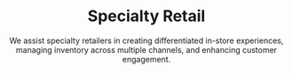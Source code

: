 ---
layout: sub-industry
parent: Retail and Consumer Goods
order: 1
title: "Specialty Retail"
subtitle: "We assist specialty retailers in creating differentiated in-store experiences, managing inventory across multiple channels, and enhancing customer engagement."
  
challenges:
  - "Creating differentiated in-store experiences"
  - "Managing inventory across multiple channels"
  - "Balancing personalization with privacy concerns"
  - "Competing with e-commerce giants"
  
solutions:
  - title: "Inventory Optimization"
    content:
      - "Predictive analytics for demand forecasting"
      - "RFID and IoT for real-time inventory tracking"
      - "Omnichannel fulfillment strategy development"
  - title: "Personalization Engine Implementation"
    content:
      - "Customer data platform integration"
      - "AI-driven recommendation systems"
      - "Privacy-compliant data management strategies"
  - title: "Customer Experience Enhancement"
    content:
      - "In-store technology integration"
      - "Staff training for personalized service"
      - "Omnichannel engagement initiatives"
  
outcomes:
  - "20-30% reduction in inventory holding costs"
  - "Enhanced customer loyalty and lifetime value"
  - "Increased market share in target segments"
  - "Improved omnichannel fulfillment efficiency"
  
why_choose:
  - "Specialty Retail Expertise: Deep understanding of unique retail challenges and opportunities."
  - "Data-Driven Solutions: Leveraging advanced analytics for inventory and customer optimization."
  - "Omnichannel Strategy: Developing seamless integration across online and offline channels."
  - "Personalization Focus: Enhancing customer experiences through tailored strategies."
  - "Collaborative Partnership: Working closely with your team to deliver customized and impactful solutions."
  
cta: "Ready to elevate your Specialty Retail operations? Contact SLKone today to discover how our specialized services can enhance your inventory management and customer engagement strategies."
icon: "fa-store"
---